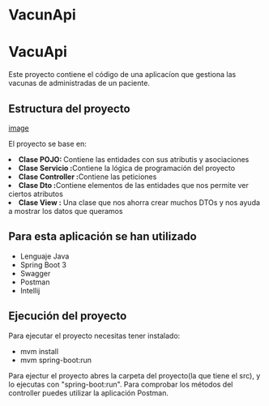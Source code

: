 # VacunApi

<h1 aligm="center">VacuApi</h1>

<p>Este proyecto contiene el código de una aplicacíon que gestiona las vacunas de administradas de un paciente.</p>

<h2 align=center">Estructura del proyecto</h2>

[image](htt!ps://github.com/FranRL03/VacunApi/assets/122262348/d671f871-aa80-4e35-9c6e-eaa8143abe49)


<p>El proyecto se base en: </p>

  <li><strong>Clase POJO: </strong>Contiene las entidades con sus atributis y asociaciones</li>
  <li><strong>Clase Servicio :</strong>Contiene la lógica de programación del proyecto</li>
  <li><strong>Clase Controller :</strong>Contiene las peticiones</li>
  <li><strong>Clase Dto :</strong>Contiene elementos de las entidades que nos permite ver ciertos atributos</li>
  <li><strong>Clase View :</strong> Una clase que nos ahorra crear muchos DTOs y nos ayuda a mostrar los datos que queramos</li>


<h2 align=center">Para esta aplicación se han utilizado</h2>

<ul>
  <li>Lenguaje Java</li>
  <li>Spring Boot 3</li>
  <li>Swagger</li>
  <li>Postman</li>
  <li>Intellij</li>
</ul>

<h2 align=center">Ejecución del proyecto</h2>

<p>Para ejecutar el proyecto necesitas tener instalado: </p>
<ul>
  <li>mvm install</li>
  <li>mvm spring-boot:run</li>
</ul>

<p>Para ejectur el proyecto abres la carpeta del proyecto(la que tiene el src), y lo ejecutas con "spring-boot:run".
Para comprobar los métodos del controller puedes utilizar la aplicación Postman.
</p>


